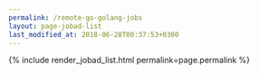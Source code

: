 ```yaml
---
permalink: /remote-go-golang-jobs
layout: page-jobad-list
last_modified_at: 2018-06-28T00:37:53+0300
---
```

{% include render_jobad_list.html permalink=page.permalink %}
